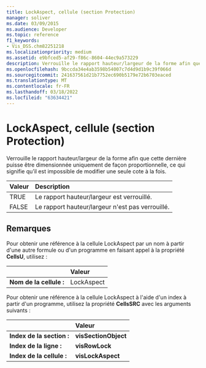 ```yaml
---
title: LockAspect, cellule (section Protection)
manager: soliver
ms.date: 03/09/2015
ms.audience: Developer
ms.topic: reference
f1_keywords:
- Vis_DSS.chm82251218
ms.localizationpriority: medium
ms.assetid: e9bfced5-af29-f86c-8604-44ec9a573229
description: Verrouille le rapport hauteur/largeur de la forme afin que cette dernière puisse être dimensionnée uniquement de façon proportionnelle, ce qui signifie qu’il est impossible de modifier une seule cote à la fois.
ms.openlocfilehash: 9bccda34e4ab3598b54007c7d4d9d1b9c39f066d
ms.sourcegitcommit: 241637561d21b7752ec690b5179e72b6703eaced
ms.translationtype: MT
ms.contentlocale: fr-FR
ms.lasthandoff: 03/18/2022
ms.locfileid: "63634421"
---
```

# <a name="lockaspect-cell-protection-section"></a>LockAspect, cellule (section Protection)

Verrouille le rapport hauteur/largeur de la forme afin que cette dernière puisse être dimensionnée uniquement de façon proportionnelle, ce qui signifie qu’il est impossible de modifier une seule cote à la fois.
  
|**Valeur**|**Description**|
|:-----|:-----|
| TRUE  <br/> | Le rapport hauteur/largeur est verrouillé. |
| FALSE  <br/> | Le rapport hauteur/largeur n'est pas verrouillé. |
   
## <a name="remarks"></a>Remarques

Pour obtenir une référence à la cellule LockAspect par un nom à partir d'une autre formule ou d'un programme en faisant appel à la propriété **CellsU**, utilisez : 
  
||Valeur |
|:-----|:-----|
| **Nom de la cellule :**  <br/> | LockAspect  <br/> |
   
Pour obtenir une référence à la cellule LockAspect à l'aide d'un index à partir d'un programme, utilisez la propriété **CellsSRC** avec les arguments suivants : 
  
||Valeur |
|:-----|:-----|
| **Index de la section :**  <br/> |**visSectionObject** <br/> |
| **Index de la ligne :**  <br/> |**visRowLock** <br/> |
| **Index de la cellule :**  <br/> |**visLockAspect** <br/> |
   

